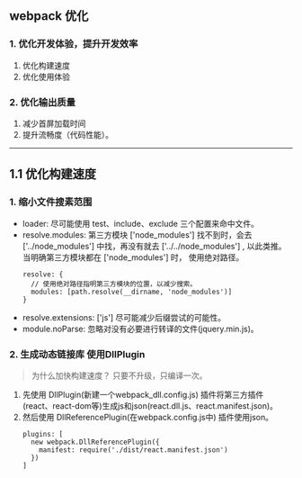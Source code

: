 ## webpack 优化
### 1. 优化开发体验，提升开发效率
  1. 优化构建速度
  2. 优化使用体验
### 2. 优化输出质量 
  1. 减少首屏加载时间
  2. 提升流畅度（代码性能）。
<hr>

## 1.1 优化构建速度
### 1. 缩小文件搜素范围
- loader: 尽可能使用 test、include、exclude 三个配置来命中文件。
- resolve.modules: 第三方模块 ['node_modules'] 找不到时，会去 ['../node_modules'] 中找，再没有就去 ['../../node_modules'] , 以此类推。当明确第三方模块都在 ['node_modules'] 时， 使用绝对路径。
  ```
  resolve: {
    // 使用绝对路径指明第三方模块的位置，以减少搜索。
    modules: [path.resolve(__dirname, 'node_modules')]
  }
  ```
- resolve.extensions: ['js'] 尽可能减少后缀尝试的可能性。
- module.noParse: 忽略对没有必要进行转译的文件(jquery.min.js)。
### 2. 生成动态链接库 使用DllPlugin
> 为什么加快构建速度？ 只要不升级，只编译一次。
1. 先使用 DllPlugin(新建一个webpack_dll.config.js) 插件将第三方插件(react、react-dom等)生成js和json(react.dll.js、react.manifest.json)。
2. 然后使用 DllReferencePlugin(在webpack.config.js中) 插件使用json。
    ```
    plugins: [
      new webpack.DllReferencePlugin({
        manifest: require('./dist/react.manifest.json')
      })
    ]
    ```
